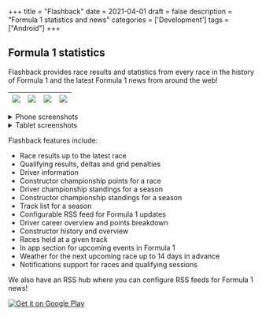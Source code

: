 +++
title = "Flashback"
date = 2021-04-01
draft = false
description = "Formula 1 statistics and news"
categories = ['Development']
tags = ["Android"]
+++

## Formula 1 statistics

Flashback provides race results and statistics from every race in the history of Formula 1 and the latest Formula 1 news from around the web!


| ![](/img/projects/flashback/phone/screenshot1.png) | ![](/img/projects/flashback/phone/screenshot2.png) | ![](/img/projects/flashback/phone/screenshot3.png) | ![](/img/projects/flashback/phone/screenshot4.png) | 
|---|---|---|---|

<details>

<summary>Phone screenshots</summary>

| ![](/img/projects/flashback/phone/screenshot1.png) | ![](/img/projects/flashback/phone/screenshot2.png) | ![](/img/projects/flashback/phone/screenshot3.png) | ![](/img/projects/flashback/phone/screenshot4.png) | 
|---|---|---|---|
| ![](/img/projects/flashback/phone/screenshot5.png) | ![](/img/projects/flashback/phone/screenshot6.png) | ![](/img/projects/flashback/phone/screenshot7.png) | ![](/img/projects/flashback/phone/screenshot8.png) | 

</details>

<details>

<summary>Tablet screenshots</summary>

| ![](/img/projects/flashback/tablet/screenshot1.png) | ![](/img/projects/flashback/tablet/screenshot2.png) | ![](/img/projects/flashback/tablet/screenshot3.png) | ![](/img/projects/flashback/tablet/screenshot4.png) | 
|---|---|---|---|
| ![](/img/projects/flashback/tablet/screenshot5.png) | ![](/img/projects/flashback/tablet/screenshot6.png) | ![](/img/projects/flashback/tablet/screenshot7.png) | ![](/img/projects/flashback/tablet/screenshot8.png) | 

</details>


Flashback features include:

- Race results up to the latest race
- Qualifying results, deltas and grid penalties
- Driver information
- Constructor championship points for a race
- Driver championship standings for a season
- Constructor championship standings for a season
- Track list for a season
- Configurable RSS feed for Formula 1 updates
- Driver career overview and points breakdown
- Constructor history and overview
- Races held at a given track
- In app section for upcoming events in Formula 1
- Weather for the next upcoming race up to 14 days in advance
- Notifications support for races and qualifying sessions

We also have an RSS hub where you can configure RSS feeds for Formula 1 news!

<a class="google-play" href='https://play.google.com/store/apps/details?id=tmg.flashback'><img alt='Get it on Google Play' src='https://play.google.com/intl/en_us/badges/static/images/badges/en_badge_web_generic.png'/></a>